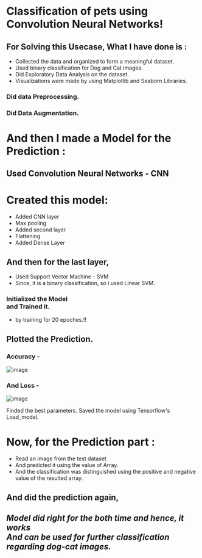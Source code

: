 # Classification of pets using Convolution Neural Networks!


## For Solving this Usecase, What I have done is :
- Collected the data and organized to form a meaningful dataset.
- Used binary classification for Dog and Cat images.
- Did Exploratory Data Analysis on the dataset.
- Visualizations were made by using Matplotlib and Seaborn Libraries.

### Did data Preprocessing.
### Did Data Augmentation.


# And then I made a Model for the Prediction :
## Used Convolution Neural Networks - CNN

# Created this model:
- Added CNN layer
- Max pooling
- Added second layer
- Flattening
- Added Dense Layer

## And then for the last layer,
- Used Support Vector Machine - SVM
- Since, it is a binary classification, so i used Linear SVM.

### Initialized the Model <br> and Trained it.
- by training for 20 epoches.!!


## Plotted the Prediction.
### Accuracy -
![image](https://user-images.githubusercontent.com/73397927/127969214-e75fef70-9075-4316-a852-126f0951840c.png)

### And Loss -
![image](https://user-images.githubusercontent.com/73397927/127969261-468a9b33-efea-41bb-9f46-e3bb781b95d0.png)

Finded the best parameters.
Saved the model using Tensorflow's Load_model.

# Now, for the Prediction part :
- Read an image from the test dataset
- And predicted it using the value of Array.
- And the classification was distinguished using the positive and negative value of the resulted array.

## And did the prediction again, 
## _Model did right for the both time and hence, it works <br> And can be used for further classification regarding dog-cat images._
